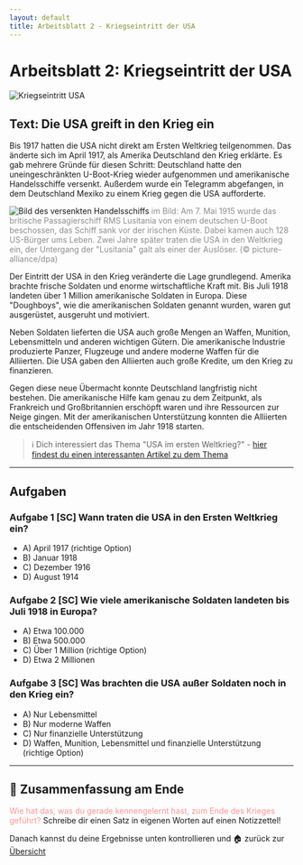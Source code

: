 ```yaml
---
layout: default
title: Arbeitsblatt 2 - Kriegseintritt der USA
---
```

# Arbeitsblatt 2: Kriegseintritt der USA

![Kriegseintritt USA](https://assets.deutschlandfunk.de/FILE_d722d6df7179f8afa4c906d05b8dec7c/original.jpg?t=1597627693544)

## Text: Die USA greift in den Krieg ein

Bis 1917 hatten die USA nicht direkt am Ersten Weltkrieg teilgenommen. Das änderte sich im April 1917, als Amerika Deutschland den Krieg erklärte. Es gab mehrere Gründe für diesen Schritt: Deutschland hatte den uneingeschränkten U-Boot-Krieg wieder aufgenommen und amerikanische Handelsschiffe versenkt. Außerdem wurde ein Telegramm abgefangen, in dem Deutschland Mexiko zu einem Krieg gegen die USA aufforderte.

![Bild des versenkten Handelsschiffs](https://www.bpb.de/cache/images/3/245923_original.jpg?ECC7C)
<span style="color:rgb(140, 140, 140)">im Bild: Am 7. Mai 1915 wurde das britische Passagierschiff RMS Lusitania von einem deutschen U-Boot beschossen, das Schiff sank vor der irischen Küste. Dabei kamen auch 128 US-Bürger ums Leben. Zwei Jahre später traten die USA in den Weltkrieg ein, der Untergang der "Lusitania" galt als einer der Auslöser. (© picture-alliance/dpa)</span>

Der Eintritt der USA in den Krieg veränderte die Lage grundlegend. Amerika brachte frische Soldaten und enorme wirtschaftliche Kraft mit. Bis Juli 1918 landeten über 1 Million amerikanische Soldaten in Europa. Diese "Doughboys", wie die amerikanischen Soldaten genannt wurden, waren gut ausgerüstet, ausgeruht und motiviert.

Neben Soldaten lieferten die USA auch große Mengen an Waffen, Munition, Lebensmitteln und anderen wichtigen Gütern. Die amerikanische Industrie produzierte Panzer, Flugzeuge und andere moderne Waffen für die Alliierten. Die USA gaben den Alliierten auch große Kredite, um den Krieg zu finanzieren.

Gegen diese neue Übermacht konnte Deutschland langfristig nicht bestehen. Die amerikanische Hilfe kam genau zu dem Zeitpunkt, als Frankreich und Großbritannien erschöpft waren und ihre Ressourcen zur Neige gingen. Mit der amerikanischen Unterstützung konnten die Alliierten die entscheidenden Offensiven im Jahr 1918 starten.

>ℹ️ Dich interessiert das Thema "USA im ersten Weltkrieg?" - [hier findest du einen interessanten Artikel zu dem Thema](https://www.bpb.de/kurz-knapp/hintergrund-aktuell/245922/vor-100-jahren-usa-treten-in-den-ersten-weltkrieg-ein/)

---
## Aufgaben

### Aufgabe 1 [SC] Wann traten die USA in den Ersten Weltkrieg ein?

- A) April 1917 (richtige Option)
- B) Januar 1918
- C) Dezember 1916
- D) August 1914

### Aufgabe 2 [SC] Wie viele amerikanische Soldaten landeten bis Juli 1918 in Europa?

- A) Etwa 100.000
- B) Etwa 500.000
- C) Über 1 Million (richtige Option)
- D) Etwa 2 Millionen

### Aufgabe 3 [SC] Was brachten die USA außer Soldaten noch in den Krieg ein?

- A) Nur Lebensmittel
- B) Nur moderne Waffen
- C) Nur finanzielle Unterstützung
- D) Waffen, Munition, Lebensmittel und finanzielle Unterstützung (richtige Option)

---

## 💬 Zusammenfassung am Ende

<span style="color:rgb(255, 148, 148)">Wie hat das, was du gerade kennengelernt hast, zum Ende des Krieges geführt?</span>
Schreibe dir einen Satz in eigenen Worten auf einen Notizzettel!

Danach kannst du deine Ergebnisse unten kontrollieren und 🏠 zurück zur [Übersicht](Das_Ende_des_ersten_Weltkriegs.md)

